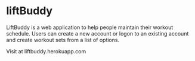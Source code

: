 # liftBuddy
LiftBuddy is a web application to help people maintain their workout schedule. Users can create a new account or logon to an existing account and create workout sets from a list of options. 

Visit at liftbuddy.herokuapp.com
